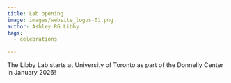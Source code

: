 ```yaml
---
title: Lab opening
image: images/website_logos-01.png
author: Ashley RG Libby
tags:
  - celebrations

---
```


The Libby Lab starts at University of Toronto as part of the Donnelly Center in January 2026! 
